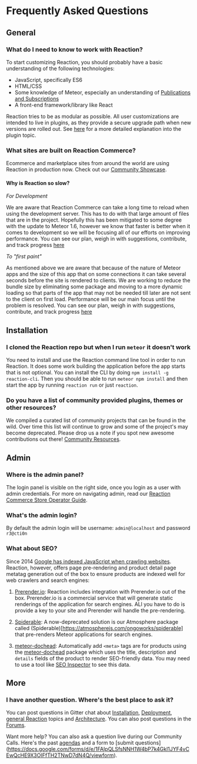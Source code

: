 # Frequently Asked Questions
## General
### What do I need to know to work with Reaction?

To start customizing Reaction, you should probably have a basic understanding of the following technologies:
- JavaScript, specifically ES6
- HTML/CSS
- Some knowledge of Meteor, especially an understanding of [Publications and Subscriptions](https://guide.meteor.com/data-loading.html)
- A front-end framework/library like React

Reaction tries to be as modular as possible. All user customizations are intended to live in plugins, as they provide a secure upgrade path when new versions are rolled out. See [here](/developer/tutorial/plugin-intro-1.md) for a more detailed explanation into the plugin topic.

### What sites are built on Reaction Commerce?

Ecommerce and marketplace sites from around the world are using Reaction in production now. Check out our [Community Showcase](https://reactioncommerce.com/community-showcase).

#### Why is Reaction so slow?

*For Development*

We are aware that Reaction Commerce can take a long time to reload when using the development server. This has to do with that
large amount of files that are in the project. Hopefully this has been mitigated to some degree with the update to Meteor 1.6, however
we know that faster is better when it comes to development so we will be focusing all of our efforts on improving performance. You
can see our plan, weigh in with suggestions, contribute, and track progress [here](https://github.com/reactioncommerce/reaction/issues/3233)

*To "first paint"*

As mentioned above we are aware that because of the nature of Meteor apps and the size of this app that on some connections
it can take several seconds before the site is rendered to clients. We are working to reduce the bundle size by eliminating some
package and moving to a more dynamic loading so that parts of the app that may not be needed till later are not sent to the client on first
load. Performance will be our main focus until the problem is resolved.
You can see our plan, weigh in with suggestions, contribute, and track progress [here](https://github.com/reactioncommerce/reaction/issues/3233)


## Installation

### I cloned the Reaction repo but when I run `meteor` it doesn't work

You need to install and use the Reaction command line tool in order to run Reaction. It does some work building the application
before the app starts that is not optional. You can install the CLI by doing `npm install -g reaction-cli`. Then you should be able to run `meteor npm install` and then start the app by running `reaction run` or just `reaction`.

### Do you have a list of community provided plugins, themes or other resources?

We compiled a curated list of community projects that can be found in the wild. Over time this list will continue to grow and some of the project's may become deprecated. Please drop us a note if you spot new awesome contributions out there!
[Community Resources](/developer/community-resources.md).


## Admin

### Where is the admin panel?

The login panel is visible on the right side, once you login as a user with admin credentials. For more on navigating admin, read our [Reaction Commerce Store Operator Guide](/admin/dashboard.md).

### What's the admin login?

By default the admin login will be username: `admin@localhost` and password `r3@cti0n`

### What about SEO?

Since 2014 [Google has indexed JavaScript when crawling websites](https://webmasters.googleblog.com/2014/05/understanding-web-pages-better.html). Reaction, however, offers page pre-rendering and product detail page metatag generation out of the box to ensure products are indexed well for web crawlers and search engines:

1. [Prerender.io](https://prerender.io/): Reaction includes integration with Prerender.io out of the box. Prerender.io is a commercial service that will generate static renderings of the application for search engines. ALl you have to do is provide a key to your site and Prerender will handle the pre-rendering.

2. [Spiderable](https://github.com/ongoworks/spiderable): A now-deprecated solution is our Atmosphere package called (Spiderable)[https://atmospherejs.com/ongoworks/spiderable] that pre-renders Meteor applications for search engines.

3. [meteor-dochead](https://github.com/kadirahq/meteor-dochead): Automatically add `<meta>` tags are for products using the [meteor-dochead](https://github.com/kadirahq/meteor-dochead) package which uses the title, description and `details` fields of the product to render SEO-friendly data. You may need to use a tool like [SEO Inspector](https://chrome.google.com/webstore/detail/seo-inspector/iejckekdjogeeilmllnabmgkbbmedeal?hl=en) to see this data.

## More

### I have another question. Where's the best place to ask it?

You can post questions in Gitter chat about [Installation](https://gitter.im/reactioncommerce/installation), [Deployment](https://gitter.im/reactioncommerce/deployment), [general Reaction](https://gitter.im/reactioncommerce/deployment) topics and [Architecture](https://gitter.im/reactioncommerce/architecture). You can also post questions in the [Forums](https://forums.reactioncommerce.com/).

Want more help? You can also ask a question live during our Community Calls. Here's the past [agendas](https://docs.google.com/document/d/1PwenrammgQJpQfFoUUJZ96i_JJYCM_4glAjB1_ZzgwA/edit) and a form to [submit questions] (https://docs.google.com/forms/d/e/1FAIpQLSfsNNH1W4bP7k4Gkl1JYF4vCEwQcHE9X3OIFfTH2TNwD7dN4Q/viewform).
